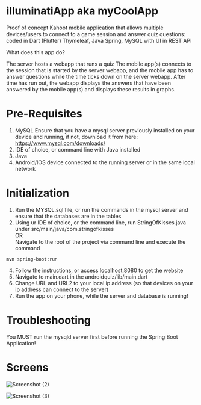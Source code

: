 # illuminatiApp aka myCoolApp
Proof of concept Kahoot mobile application that allows multiple devices/users to connect to a game session and answer quiz questions: coded in Dart (Flutter) Thymeleaf, Java Spring, MySQL with UI in REST API

What does this app do?

The server hosts a webapp that runs a quiz
The mobile app(s) connects to the session that is started by the server webapp, and the mobile app has to answer questions while the time ticks down on the server webapp.
After time has run out, the webapp displays the answers that have been answered by the mobile app(s) and displays these results in graphs.


# Pre-Requisites
1. MySQL
Ensure that you have a mysql server previously installed on your device and running, if not, download it from here: https://www.mysql.com/downloads/
2. IDE of choice, or command line with Java installed
3. Java
4. Android/IOS device connected to the running server or in the same local network

# Initialization
1. Run the MYSQL.sql file, or run the commands in the mysql server and ensure that the databases are in the tables
2. Using ur IDE of choice, or the command line, run StringOfKisses.java under src/main/java/com.stringofkisses
  <br> OR <br>
  Navigate to the root of the project via command line and execute the command
```
mvn spring-boot:run
```
4. Follow the instructions, or access localhost:8080 to get the website
5. Navigate to main.dart in the androidquiz/lib/main.dart
6. Change URL and URL2 to your local ip address (so that devices on your ip address can connect to the server)
7. Run the app on your phone, while the server and database is running!

# Troubleshooting

You MUST run the mysqld server first before running the Spring Boot Application!

# Screens

![Screenshot (2)](https://github.com/garrysjh/illuminatiApp/assets/105370724/13e4a93b-2a16-4357-89f4-249609d13318)

![Screenshot (3)](https://github.com/garrysjh/illuminatiApp/assets/105370724/cea2cee3-967c-40b6-a145-0add20c5b3b4)



